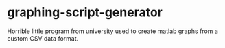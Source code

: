# graphing-script-generator
Horrible little program from university used to create matlab graphs from a custom CSV data format. 

